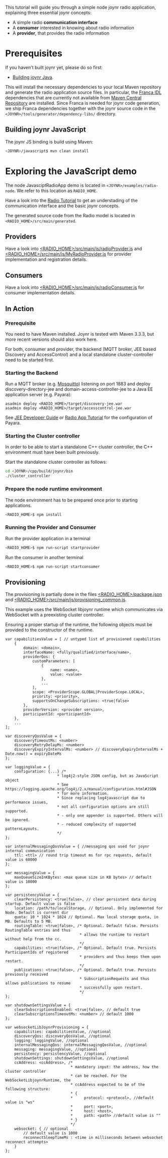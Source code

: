 This tutorial will guide you through a simple node joynr radio application, explaining three essential
joynr concepts:

* A simple radio **communication interface**
* A **consumer** interested in knowing about radio information
* A **provider**, that provides the radio information

# Prerequisites
If you haven't built joynr yet, please do so first:

* [Building joynr Java](java_building_joynr.md).

This will install the necessary dependencies to your local Maven repository and generate the radio
application source files. In particular, the
[Franca IDL](https://code.google.com/a/eclipselabs.org/p/franca/) dependencies that are currently
not available from [Maven Central Repository](http://search.maven.org/) are installed. Since Franca
is needed for joynr code generation, we ship Franca dependencies together with the joynr source code
in the `<JOYNR>/tools/generator/dependency-libs/` directory.

## Building joynr JavaScript

The joynr JS binding is build using Maven:

```bash
<JOYNR>/javascript$ mvn clean install
```

# Exploring the JavaScript demo

The node JavasciptRadioApp demo is located in `<JOYNR>/examples/radio-node`. We refer to this
location as `RADIO_HOME`.

Have a look into the [Radio Tutorial](Tutorial.md) to get an understading of the communication
interface and the basic joynr concepts.

The generated source code from the Radio model is located in `<RADIO_HOME>/src/main/generated`.

## Providers

Have a look into
[\<RADIO_HOME\>/src/main/js/radioProvider.js](/examples/radio-node/src/main/js/radioProvider.js)
and
[\<RADIO_HOME\>/src/main/js/MyRadioProvider.js](/examples/radio-node/src/main/js/MyRadioProvider.js)
for provider implementation and registration details.

## Consumers

Have a look into
[\<RADIO_HOME\>/src/main/js/radioConsumer.js](/examples/radio-node/src/main/js/radioConsumer.js)
for consumer implementation details.

## In Action

### Prerequisite

You need to have Maven installed. Joynr is tested with Maven 3.3.3, but more recent versions should
also work here.

For both, consumer and provider, the backend (MQTT broker, JEE based Discovery and AccessControl)
and a local standalone cluster-controller need to be started first.

### Starting the Backend

Run a MQTT broker (e.g. [Mosquitto](http://mosquitto.org)) listening on port 1883 and deploy
discovery-directory-jee and domain-access-controller-jee to a Java EE application server
(e.g. Payara):
```
asadmin deploy <RADIO_HOME>/target/discovery-jee.war
asadmin deploy <RADIO_HOME>/target/accesscontrol-jee.war
```

See [JEE Developer Guide](jee.md) or [Radio App Tutorial](Tutorial.md) for the
configuration of Payara.

### Starting the Cluster controller

In order to be able to start a standalone C++ cluster controller,
the C++ environment must have been built previously.

Start the standalone cluster controller as follows:

```bash
cd <JOYNR>/cpp/build/joynr/bin
./cluster_controller
```

### Prepare the node runtime environment

The node environment has to be prepared once prior to starting
applications.

```bash
<RADIO_HOME>$ npm install
```

### Running the Provider and Consumer

Run the provider application in a terminal

```bash
<RADIO_HOME>$ npm run-script startprovider
```

Run the consumer in another terminal

```bash
<RADIO_HOME>$ npm run-script startconsumer
```

## Provisioning

The provisioning is partially done in the files
[\<RADIO_HOME\>/package.json](/examples/radio-node/package.json) and
[\<RADIO_HOME\>/src/main/js/provisioning_common.js](/examples/radio-node/src/main/js/provisioning_common.js).

This example uses the WebSocket libjoynr runtime which communicates via WebSocket with a preexisting
cluster controller.

Ensuring a proper startup of the runtime, the following objects must be provided to the constructor
of the runtime.

```
var capabilitiesValue = [ // untyped list of provisioned capabilities
    {
        domain: <domain>,
        interfaceName: <fully/qualified/interface/name>,
        providerQos: {
            customParameters: [
                {
                    name: <name>,
                    value: <value>
                },
                ...
            ],
            scope: <ProviderScope.GLOBAL|ProviderScope.LOCAL>,
            priority: <priority>,
            supportsOnChangeSubscriptions: <true|false>
        },
        providerVersion: <provider version>,
        participantId: <participantId>
    },
    ...
];

var discoveryQosValue = {
    discoveryTimeoutMs: <number>
    discoveryRetryDelayMs: <number>
    discoveryExpiryIntervalMs: <number> // discoveryExpiryIntervalMs + Date.now() = expiryDateMs
};

var loggingValue = {
    configuration: {...} /*
                       * log4j2-style JSON config, but as JavaScript object
                       * See https://logging.apache.org/log4j/2.x/manual/configuration.html#JSON
                       * for more information.
                       * Since replacing log4javascript due to performance issues,
                       * not all configuration options are still supported.
                       * - only one appender is supported. Others will be ignored.
                       * - reduced complexity of supported patternLayouts.
                       */
};

var internalMessagingQosValue = { //messaging qos used for joynr internal communication
    ttl: <ttl> // round trip timeout ms for rpc requests, default value is 60000
};

var messagingValue = {
    maxQueueSizeInKBytes: <max queue size in KB bytes> // default value is 10000
};

var persistencyValue = {
    clearPersistency: <true|false>, // clear persistent data during startup. Default value is false
    location: /path/to/localStorage, // Optional. Only implemented for Node. Default is current dir
    quota: 10 * 1024 * 1024 // Optional. Max local storage quota, in MB. Defaults to 5 MB.
    routingTable: <true|false>, /* Optional. Default false. Persists RoutingTable entries and thus
                                 * allows the runtime to restart without help from the cc.
                                 */
    capabilities: <true|false>, /* Optional. Default true. Persists ParticipantIds of registered
                                 * providers and thus keeps them upon restart.
                                 */
    publications: <true|false>, /* Optional. Default true. Persists previously received
                                 * SubscriptionRequests and thus allows publications to resume
                                 * successfully upon restart.
                                 */
};

var shutdownSettingsValue = {
    clearSubscriptionsEnabled: <true|false>, // default true
    clearSubscriptionsTimeoutMs: <number> // default 1000
};

var websocketLibJoynrProvisioning = {
    capabilities: capabilitiesValue, //optional
    discoveryQos: discoveryQosValue, //optional
    logging: loggingValue, //optional
    internalMessagingQos: internalMessagingQosValue, //optional
    messaging: messagingValue, //optional
    persistency: persistencyValue, //optional
    shutdownSettings: shutdownSettingsValue, //optional
    ccAddress: <ccAddress>, /*
                             * mandatory input: the address, how the cluster controller
                             * can be reached. For the WebSocketLibjoynrRuntime, the
                             * ccAddress expected to be of the following structure:
                             * {
                             *     protocol: <protocol>, //default value is "ws"
                             *     port: <port>,
                             *     host: <host>,
                             *     path: <path> //default value is ""
                             * }
                             */
    websocket: { // optional
        // default value is 1000
        reconnectSleepTimeMs : <time in milliseconds between websocket reconnect attempts>
    }
};
```
